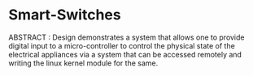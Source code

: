 # Smart-Switches
ABSTRACT : Design demonstrates a system that allows one to provide digital input to a micro-controller to control the physical state of the electrical appliances via a system that can be accessed remotely and writing the linux kernel module for the same.
